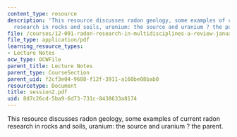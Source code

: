 ```yaml
---
content_type: resource
description: 'This resource discusses radon geology, some examples of current radon
  research in rocks and soils, uranium: the source and uranium ? the parent.'
file: /courses/12-091-radon-research-in-multidisciplines-a-review-january-iap-2007/8d7c26cd5ba96d73731c8438633a8174_session2.pdf
file_type: application/pdf
learning_resource_types:
- Lecture Notes
ocw_type: OCWFile
parent_title: Lecture Notes
parent_type: CourseSection
parent_uid: f2cf3e04-9688-f12f-3911-a160be08bab0
resourcetype: Document
title: session2.pdf
uid: 8d7c26cd-5ba9-6d73-731c-8438633a8174
---
```

This resource discusses radon geology, some examples of current radon research in rocks and soils, uranium: the source and uranium ? the parent.

